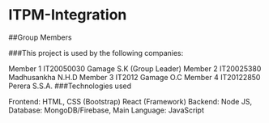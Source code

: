 # ITPM-Integration

##Group Members

###This project is used by the following companies:

Member 1 IT20050030 Gamage S.K (Group Leader)
Member 2 IT20025380 Madhusankha N.H.D
Member 3 IT2012 Gamage O.C
Member 4 IT20122850 Perera S.S.A.
###Technologies used

Frontend: HTML, CSS (Bootstrap)
React (Framework)
Backend: Node JS,
Database: MongoDB/Firebase,
Main Language: JavaScript
